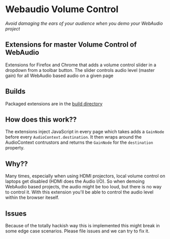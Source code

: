 # Webaudio Volume Control

_Avoid damaging the ears of your audience when you demo your WebAudio project_

## Extensions for master Volume Control of WebAudio

Extensions for Firefox and Chrome that adds a volume control slider in a dropdown from a toolbar button. The slider controls audio level (master gain) for all WebAudio based audio on a given page

## Builds

Packaged extensions are in the [build directory](https://github.com/notthetup/webaudio-volume-control/tree/master/build)

## How does this work??

The extensions inject JavaScript in every page which takes adds a `GainNode` before every `AudioContext.destination`. It then wraps around the AudioContext contrustors and returns the `GainNode` for the `destination` property.

## Why??

Many times, especially when using HDMI projectors, local volume control on laptops get disabled (HDMI does the Audio I/O). So when demoing WebAudio based projects, the audio might be too loud, but there is no way to control it. With this extension you'll be able to control the audio level within the browser iteself.

## Issues

Because of the totally hackish way this is implemented this might break in some edge case scenarios. Please file issues and we can try to fix it.
